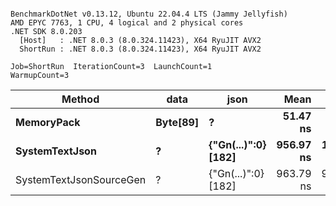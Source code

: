 ```

BenchmarkDotNet v0.13.12, Ubuntu 22.04.4 LTS (Jammy Jellyfish)
AMD EPYC 7763, 1 CPU, 4 logical and 2 physical cores
.NET SDK 8.0.203
  [Host]   : .NET 8.0.3 (8.0.324.11423), X64 RyuJIT AVX2
  ShortRun : .NET 8.0.3 (8.0.324.11423), X64 RyuJIT AVX2

Job=ShortRun  IterationCount=3  LaunchCount=1  
WarmupCount=3  

```
| Method                  | data     | json                | Mean      | Error     | StdDev   | Min       | Max       | Gen0   | Allocated |
|------------------------ |--------- |-------------------- |----------:|----------:|---------:|----------:|----------:|-------:|----------:|
| **MemoryPack**              | **Byte[89]** | **?**                   |  **51.47 ns** |  **0.595 ns** | **0.033 ns** |  **51.43 ns** |  **51.50 ns** | **0.0012** |     **104 B** |
| **SystemTextJson**          | **?**        | **{&quot;Gn(...)&quot;:0} [182]** | **956.97 ns** | **11.087 ns** | **0.608 ns** | **956.52 ns** | **957.66 ns** |      **-** |     **104 B** |
| SystemTextJsonSourceGen | ?        | {&quot;Gn(...)&quot;:0} [182] | 963.79 ns | 98.167 ns | 5.381 ns | 960.29 ns | 969.98 ns |      - |     104 B |
